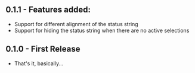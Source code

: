 ## 0.1.1 - Features added:
* Support for different alignment of the status string
* Support for hiding the status string when there are no active selections

## 0.1.0 - First Release
* That's it, basically...
